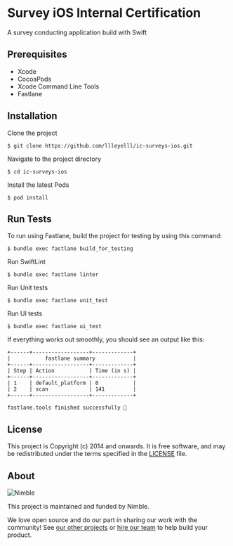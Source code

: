 # Survey iOS Internal Certification

A survey conducting application build with Swift
## Prerequisites
- Xcode
- CocoaPods
- Xcode Command Line Tools
- Fastlane

## Installation
Clone the project
```
$ git clone https://github.com/llleyelll/ic-surveys-ios.git
```
Navigate to the project directory
```
$ cd ic-surveys-ios
```
Install the latest Pods
```
$ pod install
```

## Run Tests
To run using Fastlane, build the project for testing by using this command:
```
$ bundle exec fastlane build_for_testing
```

Run SwiftLint
```
$ bundle exec fastlane linter
```
Run Unit tests
```
$ bundle exec fastlane unit_test
```
Run UI tests
```
$ bundle exec fastlane ui_test
```
If everything works out smoothly, you should see an output like this: 
```
+------+------------------+-------------+
|           fastlane summary            |
+------+------------------+-------------+
| Step | Action           | Time (in s) |
+------+------------------+-------------+
| 1    | default_platform | 0           |
| 2    | scan             | 141         |
+------+------------------+-------------+

fastlane.tools finished successfully 🎉
```

## License

This project is Copyright (c) 2014 and onwards. It is free software,
and may be redistributed under the terms specified in the [LICENSE] file.

[LICENSE]: /LICENSE

## About

![Nimble](https://assets.nimblehq.co/logo/dark/logo-dark-text-160.png)

This project is maintained and funded by Nimble.

We love open source and do our part in sharing our work with the community!
See [our other projects][community] or [hire our team][hire] to help build your product.

[community]: https://github.com/nimblehq
[hire]: https://nimblehq.co/
